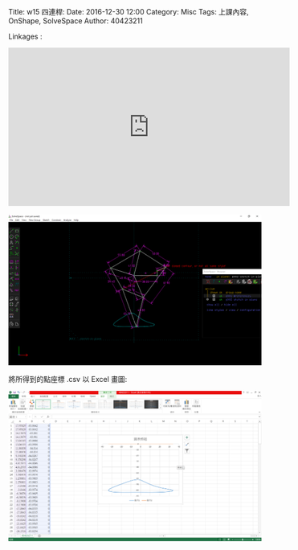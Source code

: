 Title: w15 四連桿:
Date: 2016-12-30 12:00
Category: Misc
Tags: 上課內容, OnShape, SolveSpace
Author: 40423211

<!-- PELICAN_END_SUMMARY -->

<p>Linkages :</p>

<iframe width="560" height="315" src="https://www.youtube.com/embed/rFq23Ji-4Pg" frameborder="0" allowfullscreen></iframe>

<p><img src="./../40423211/40423211..png" width="800" /></p>

<p>將所得到的點座標 .csv 以 Excel 畫圖:</p>  

<p><img src="./../40423211/40423211...png" width="800" /></p>